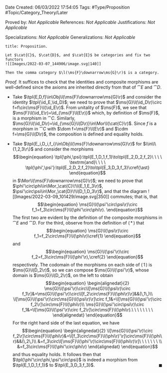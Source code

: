 <div class="topSpace"></div>

Date Created: 06/03/2022 17:54:05
Tags: #Type/Proposition #Topic/Category_Theory/Later

Proved by: <i>Not Applicable</i>
References: <i>Not Applicable</i>
Justifications: <i>Not Applicable</i>

Specializations: <i>Not Applicable</i>
Generalizations: <i>Not Applicable</i>

``` ad-Proposition
title: Proposition.

Let $\cat{C}$, $\cat{D}$, and $\cat{E}$ be categories and fix two functors
![[Images/2022-03-07_144906/image.svg|140]]

Then the comma category $\l(\ms{F}\downarrow\ms{G}\r)$ is a category.

```

<i>Proof.</i> It suffices to check that the identities and composite morphisms are well-defined since the axioms are inherited directly from that of $\cat{E}$ and $\cat{D}$.
* Take $\tpl{E,D,f}\in\Obj\l(\ms{F}\downarrow\ms{G}\r)$ and consider the identity $\tpl{\id_E,\id_D}$; we need to prove that $\ms{G}\l(\id_D\r)\circ f=f\circ\ms{F}\l(\id_E\r)$. From unitality of $\ms{F}$, we see that $\ms{F}\l(\id_E\r)=\id_{\ms{F}\l(E\r)}$ which, by definition of $\ms{F}$, is a morphism in $\cat{C}$. Similarly, $\ms{G}\l(\id_D\r)=\id_{\ms{G}\l(D\r)}\in\Mor\l(\cat{C}\r)$. Since $f$ is a morphism in $\cat{C}$ with $\dom f=\ms{F}\l(E\r)$ and $\cdm f=\ms{G}\l(D\r)$, the composition is defined and equality holds.

* Take $\tpl{E_i,D_i,f_i}\in\Obj\l(\ms{F}\downarrow\ms{G}\r)$ for $i\in\l\{1,2,3\r\}$ and consider the morphisms
$$\begin{equation}
    \tpl{\phi,\psi}:\tpl{E_1,D_1,f_1}\to\tpl{E_2,D_2,f_2}\ \ \ \ \textrm{and}\ \ \ \ \tpl{\phi',\psi'}:\tpl{E_2,D_2,f_2}\to\tpl{E_3,D_3,f_3}\cref{\ast}
\end{equation}$$
in $\Mor\l(\ms{F}\downarrow\ms{G}\r)$; we need to prove that $\phi'\circ\phi\in\Mor_\cat{C}\!\l(E_1,E_3\r)$, $\psi'\circ\psi\in\Mor_\cat{D}\!\l(D_1,D_3\r)$, and that the diagram
![[Images/2022-03-09_101429/image.svg|350]]
commutes; that is, that
$$\begin{equation}
    \ms{G}\l(\psi'\circ\psi\r)\circ f_1=f_3\circ\ms{F}\l(\phi'\circ\phi\r).
\end{equation}$$
The first two are evident by the definition of the composite morphisms in $\cat{E}$ and $\cat{D}$. For the third, observe from the definition of ($\,\ast\,$) that
$$\begin{equation}
    \ms{G}\l(\psi\r)\circ f_1=f_2\circ\ms{F}\l(\phi\r)\cref{1}
\end{equation}$$
and
$$\begin{equation}
    \ms{G}\l(\psi'\r)\circ f_2=f_3\circ\ms{F}\l(\phi'\r),\cref{2}
\end{equation}$$
respectively. The codomain of the morphisms on each side of $(\,1\,)$ is $\ms{G}\l(D_2\r)$, so we can compose $\ms{G}\l(\psi'\r)$, whose domain is $\ms{G}\l(D_2\r)$, on the left to obtain
$$\begin{equation}
    \begin{alignedat}{2}
        \ms{G}\l(\psi'\r)\circ\l[\ms{G}\l(\psi\r)\circ f_1\r]&=\ms{G}\l(\psi'\r)\circ\l[f_2\circ\ms{F}\l(\phi\r)\r]&&(\,1\,)\\
        \l[\ms{G}\l(\psi'\r)\circ\ms{G}\l(\psi\r)\r]\circ f_1&=\l[\ms{G}\l(\psi'\r)\circ f_2\r]\circ\ms{F}\l(\phi\r)\\
        \ms{G}\l(\psi'\circ\psi\r)\circ f_1&=\l[\ms{G}\l(\psi'\r)\circ f_2\r]\circ\ms{F}\l(\phi\r).\ \ \ \ \ \ \ \ 
    \end{alignedat}
\end{equation}$$
For the right hand side of the last equation, we have
$$\begin{equation}
    \begin{alignedat}{2}
        \l[\ms{G}\l(\psi'\r)\circ f_2\r]\circ\ms{F}\l(\phi\r)&=\l[f_3\circ\ms{F}\l(\phi\r)'\r]\circ\ms{F}\l(\phi\r)&&(\,2\,)\\
        &=f_3\circ\l[\ms{F}\l(\phi'\r)\circ\ms{F}\l(\phi\r)\r]\ \ \ \ \ \ \ \\
        &=f_3\circ\ms{F}\l(\phi'\circ\phi\r)
    \end{alignedat}
\end{equation}$$
and thus equality holds. It follows then that $\tpl{\phi'\circ\phi,\psi'\circ\psi}$ is indeed a morphism from $\tpl{E_1,D_1,f_1}$ to $\tpl{E_3,D_3,f_3}$.<span style="float:right;">$\blacksquare$</span>
